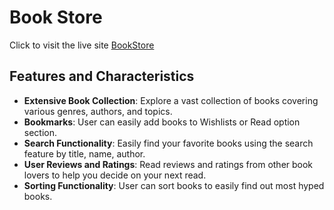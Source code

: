 # Book Store

Click to visit the live site [BookStore](https://b9a8-book-vibe-nihan-shahriar-palock.vercel.app/)


## Features and Characteristics

- **Extensive Book Collection**: Explore a vast collection of books covering various genres, authors, and topics.
- **Bookmarks**: User can easily add books to Wishlists or Read option section.
- **Search Functionality**: Easily find your favorite books using the search feature by title, name, author.
- **User Reviews and Ratings**: Read reviews and ratings from other book lovers to help you decide on your next read.
- **Sorting Functionality**: User can sort books to easily find out most hyped books.
